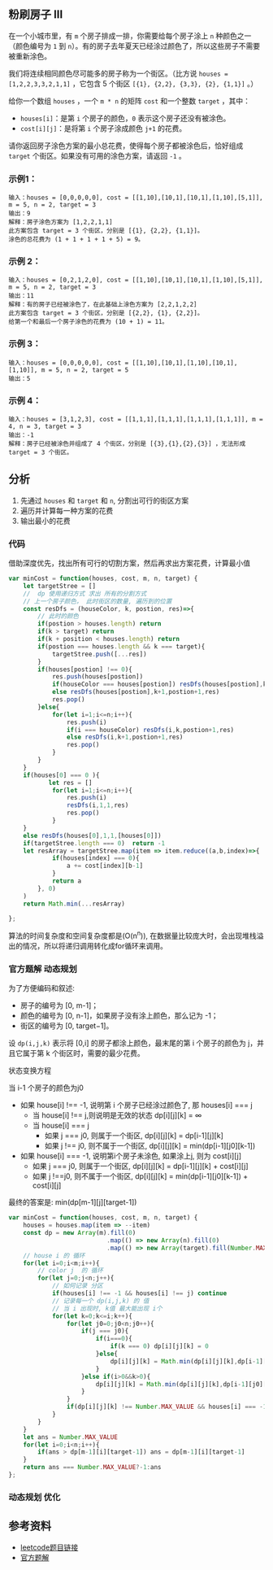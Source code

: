 ## 粉刷房子 III
在一个小城市里，有 `m` 个房子排成一排，你需要给每个房子涂上 `n` 种颜色之一（颜色编号为 `1` 到 `n`）。有的房子去年夏天已经涂过颜色了，所以这些房子不需要被重新涂色。

我们将连续相同颜色尽可能多的房子称为一个街区。（比方说 `houses = [1,2,2,3,3,2,1,1]` ，它包含 5 个街区  `[{1}, {2,2}, {3,3}, {2}, {1,1}]` 。）

给你一个数组 `houses` ，一个 `m * n` 的矩阵 `cost` 和一个整数 `target` ，其中：
- `houses[i]`：是第 `i` 个房子的颜色，`0` 表示这个房子还没有被涂色。
- `cost[i][j]`：是将第 `i` 个房子涂成颜色 `j+1` 的花费。

请你返回房子涂色方案的最小总花费，使得每个房子都被涂色后，恰好组成 `target` 个街区。如果没有可用的涂色方案，请返回 `-1` 。

### 示例1：
```
输入：houses = [0,0,0,0,0], cost = [[1,10],[10,1],[10,1],[1,10],[5,1]], m = 5, n = 2, target = 3
输出：9
解释：房子涂色方案为 [1,2,2,1,1]
此方案包含 target = 3 个街区，分别是 [{1}, {2,2}, {1,1}]。
涂色的总花费为 (1 + 1 + 1 + 1 + 5) = 9。
```
### 示例 2：
```
输入：houses = [0,2,1,2,0], cost = [[1,10],[10,1],[10,1],[1,10],[5,1]], m = 5, n = 2, target = 3
输出：11
解释：有的房子已经被涂色了，在此基础上涂色方案为 [2,2,1,2,2]
此方案包含 target = 3 个街区，分别是 [{2,2}, {1}, {2,2}]。
给第一个和最后一个房子涂色的花费为 (10 + 1) = 11。
```
### 示例 3：
```
输入：houses = [0,0,0,0,0], cost = [[1,10],[10,1],[1,10],[10,1],[1,10]], m = 5, n = 2, target = 5
输出：5
```
### 示例 4：
```
输入：houses = [3,1,2,3], cost = [[1,1,1],[1,1,1],[1,1,1],[1,1,1]], m = 4, n = 3, target = 3
输出：-1
解释：房子已经被涂色并组成了 4 个街区，分别是 [{3},{1},{2},{3}] ，无法形成 target = 3 个街区。
```
## 分析
1. 先通过 `houses` 和 `target` 和 `n`, 分割出可行的街区方案
2. 遍历并计算每一种方案的花费
3. 输出最小的花费

### 代码
借助深度优先，找出所有可行的切割方案，然后再求出方案花费，计算最小值
```js
var minCost = function(houses, cost, m, n, target) {
    let targetStree = []
    //  dp 使用递归方式 求出 所有的分割方式
    // 上一个房子颜色， 此时街区的数量, 遍历到的位置
    const resDfs = (houseColor, k, postion, res)=>{
        // 此时的颜色
        if(postion > houses.length) return
        if(k > target) return 
        if(k + position < houses.length) return 
        if(postion === houses.length && k === target){    
            targetStree.push([...res])
        }
        if(houses[postion] !== 0){
            res.push(houses[postion])
            if(houseColor === houses[postion]) resDfs(houses[postion],k,postion+1,res)
            else resDfs(houses[postion],k+1,postion+1,res)
            res.pop()
        }else{
            for(let i=1;i<=n;i++){
                res.push(i)
                if(i === houseColor) resDfs(i,k,postion+1,res)
                else resDfs(i,k+1,postion+1,res)
                res.pop()
            }
        }
    }
    if(houses[0] === 0 ){
           let res = []
            for(let i=1;i<=n;i++){
                res.push(i)
                resDfs(i,1,1,res)
                res.pop()
            }
    }
    else resDfs(houses[0],1,1,[houses[0]])
    if(targetStree.length === 0)  return -1
    let resArray = targetStree.map(item => item.reduce((a,b,index)=>{
            if(houses[index] === 0){
                a += cost[index][b-1]
            }
            return a
        }, 0)    
    )
    return Math.min(...resArray)
    
};
```
算法的时间复杂度和空间复杂度都是(O(n<sup>n</sup>)), 在数据量比较庞大时，会出现堆栈溢出的情况，所以将递归调用转化成for循环来调用。

### 官方题解 动态规划
为了方便编码和叙述:
- 房子的编号为 [0, m-1]；
- 颜色的编号为 [0, n-1]，如果房子没有涂上颜色，那么记为 -1；
- 街区的编号为 [0, target−1]。

设 `dp(i,j,k)` 表示将 [0,i] 的房子都涂上颜色，最末尾的第 i 个房子的颜色为 j，并且它属于第 k 个街区时，需要的最少花费。

状态变换方程

当 i-1 个房子的颜色为j0
- 如果 house[i] !== -1, 说明第 i 个房子已经涂过颜色了, 那 houses[i] === j
  - 当 house[i] !== j,则说明是无效的状态  dp[i][j][k] = ∞
  - 当 house[i] === j
    - 如果 j === j0, 则属于一个街区, dp[i][j][k] = dp[i-1][j][k]
    - 如果 j !== j0, 则不属于一个街区, dp[i][j][k] = min(dp[i-1][j0][k-1])
- 如果 house[i] === -1, 说明第i个房子未涂色, 如果涂上j, 则为 cost[i][j]
  - 如果 j === j0, 则属于一个街区, dp[i][j][k] = dp[i-1][j][k] + cost[i][j]
  - 如果 j !==j0, 则不属于一个街区, dp[i][j][k] = min(dp[i-1][j0][k-1]) + cost[i][j]


最终的答案是: min(dp[m-1][j][target-1])
```js
var minCost = function(houses, cost, m, n, target) {
    houses = houses.map(item => --item)
    const dp = new Array(m).fill(0)
                           .map(() => new Array(n).fill(0)
                           .map(() => new Array(target).fill(Number.MAX_VALUE)));
    // house i 的 循环
    for(let i=0;i<m;i++){
        // color j  的 循环
        for(let j=0;j<n;j++){
            // 如何记录 分区
            if(houses[i] !== -1 && houses[i] !== j) continue
            // 记录每一个 dp(i,j,k) 的 值
            // 当 i 出现时, k值 最大能出现 i个
            for(let k=0;k<=i;k++){
                for(let j0=0;j0<n;j0++){
                    if(j === j0){
                        if(i===0){
                            if(k === 0) dp[i][j][k] = 0
                        }else{
                            dp[i][j][k] = Math.min(dp[i][j][k],dp[i-1][j][k])
                        }
                    }else if(i>0&&k>0){
                        dp[i][j][k] = Math.min(dp[i][j][k],dp[i-1][j0][k-1])
                    }
                }
                if(dp[i][j][k] !== Number.MAX_VALUE && houses[i] === -1) dp[i][j][k] += cost[i][j]
            }  
        }
    }
    let ans = Number.MAX_VALUE
    for(let i=0;i<n;i++){
        if(ans > dp[m-1][i][target-1]) ans = dp[m-1][i][target-1]
    }
    return ans === Number.MAX_VALUE?-1:ans
};
```

### 动态规划 优化


## 参考资料
- [leetcode题目链接](https://leetcode-cn.com/problems/capacity-to-ship-packages-within-d-days/)
- [官方题解](https://leetcode-cn.com/problems/capacity-to-ship-packages-within-d-days/solution/zai-d-tian-nei-song-da-bao-guo-de-neng-l-ntml/)